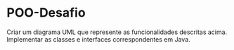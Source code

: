 # POO-Desafio
Criar um diagrama UML que represente as funcionalidades descritas acima. Implementar as classes e interfaces correspondentes em Java.
